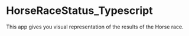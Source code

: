 # HorseRaceStatus_Typescript
This app gives you visual representation of the results of the Horse race.
